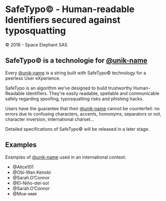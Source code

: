 # SafeTypo© - Human-readable Identifiers secured against typosquatting

© 2018 - Space Elephant SAS

## SafeTypo© is a technologie for [@unik-name](https://www.unik-name.com)

Every [@unik-name](https://www.unik-name.com) is a string built with SafeTypo© technology for a peerless User eXperience.

SafeTypo is an algorithm we've designed to build trustworthy Human-Readable identifiers. They're easily readable, spellable and communicable safely regarding spoofing, typosquatting risks and phishing hacks.

Users have the guarantee that their [@unik-name](https://www.unik-name.com) cannot be counterfeit: no errors due to confusing characters, accents, homonyms, separators or not, character inversion, international charset…

Detailed specifications of SafeTypo© will be released in a later stage.

## Examples

Examples of [@unik-name](https://www.unik-name.com) used in an international context:

- @Alice101
- @Obi-Wan.Kenobi
- @Sarah.O’Connor
- @El-Niño-del-sol
- @Sarah.O’Connor
- @Мое-имя

